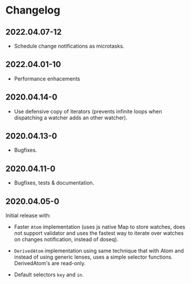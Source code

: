 # Changelog #

## 2022.04.07-12

- Schedule change notifications as microtasks.


## 2022.04.01-10

- Performance enhacements


## 2020.04.14-0

- Use defensive copy of iterators (prevents infinite loops when
  dispatching a watcher adds an other watcher).


## 2020.04.13-0

- Bugfixes.


## 2020.04.11-0

- Bugfixes, tests & documentation.


## 2020.04.05-0

Initial release with:

- Faster `Atom` implementation (uses js native Map to store watches,
  does not support validator and uses the fastest way to iterate over
  watches on changes notification, instead of doseq).

- `DerivedAtom` implementation using same technique that with Atom and
  instead of using generic lenses, uses a simple selector
  functions. DerivedAtom's are read-only.

- Default selectors `key` and `in`.

